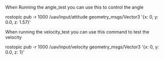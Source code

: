 When Running the angle_test you can use this to control the angle

rostopic pub -r 1000 /uav/input/attitude geometry_msgs/Vector3 '{x: 0, y: 0.0, z: 1.57}'


When running the velocity_test you can use this command to test the velocity

rostopic pub -r 1000 /uav/input/velocity geometry_msgs/Vector3 '{x: 0, y: 0.0, z: 1}'
